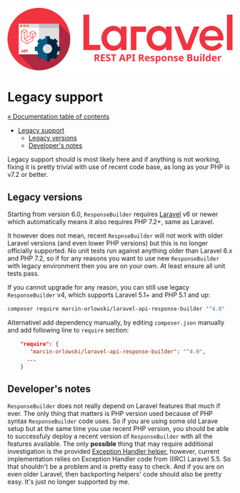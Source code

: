 ![REST API Response Builder for Laravel](img/logo.png)

# Legacy support #

[« Documentation table of contents](README.md)

 * [Legacy support](legacy.md)
   * [Legacy versions](#legacy-versions)
   * [Developer's notes](#developers-notes)

 Legacy support should is most likely here and if anything is not working, fixing it is pretty trivial with use of recent
 code base, as long as your PHP is v7.2 or better.

## Legacy versions ##

 Starting from version 6.0, `ResponseBuilder` requires [Laravel](https://laravel.com/) v6 or newer which automatically means it
 also requires PHP 7.2+, same as Laravel.

 It however does not mean, recent `RespnseBuilder` will not work with older Laravel versions (and even lower PHP versions)
 but this is no longer officially supported. No unit tests run against anything older than Laravel 6.x and PHP 7.2,
 so if for any reasons you want to use new `ResponseBuilder` with legacy environment then you are on your own. At least ensure
 all unit tests pass.

 If you cannot upgrade for any reason, you can still use legacy `ResponseBuilder` v4, which supports Laravel 5.1+ and
 PHP 5.1 and up:

```bash
composer require marcin-orlowski/laravel-api-response-builder "^4.0" 
```

 Alternativel add dependency manually, by editing `composer.json` manually and add following line to `require` section:

```json
    "require": {
       "marcin-orlowski/laravel-api-response-builder": "^4.0",
      ...
    }
```

## Developer's notes ##

 `ResponseBuilder` does not really depend on Laravel features that much if ever. The only thing that matters is PHP version used
 because of PHP syntax `ResponseBuilder` code uses. So if you are using some old Larave setup but at the same time you use recent
 PHP version, you should be able to successfuly deploy a recent version of `ResponseBuilder` with all the features available.
 The only **possible** thing that may require additional investigation is the provided [Exception Handler helper](exceptions.md),
 however, current implementation relies on Exception Handler code from (IIRC) Laravel 5.5. So that shouldn't be a problem and is
 pretty easy to check. And if you are on even older Laravel, then backporting helpers' code should also be pretty easy. It's just
 no longer supported by me.
